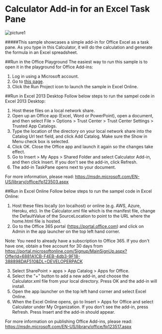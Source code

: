 # Calculator Add-in for an Excel Task Pane

![picture1](https://cloud.githubusercontent.com/assets/13442590/9670550/e81fdde0-5241-11e5-8caf-8370f4204fa2.png)

#####This sample showcases a simple add-in for Office Excel as a task pane. As you type in this Calculator, it will do the calculation and generate the formula in an Excel spreadsheet.

##Run in the Office Playground
The easiest way to run this sample is to open it in the playground for Office Add-ins: 
1. Log in using a Microsoft account.
2. Go to [this page](http://aka.ms/Vnp9gk).
3. Click the Run Project icon to launch the sample in Excel Online.


##Run in Excel 2013 Desktop
Follow below steps to run the sampel code in Excel 2013 Desktop:

1. Host these files on a local network share.
2. Open up an Office app (Excel, Word or PowerPoint), open a document, and then select File > Options > Trust Center > Trust Center Settings > Trusted App Catalogs.
3. Type the location of the directory on your local network share into the Catalog Url text field, and click Add Catalog. Make sure the Show in Menu check box is selected.
4. Click OK. Close the Office app and launch it again so the changes take effect.
5. Go to Insert > My Apps > Shared Folder and select Calculator Add-in, and then click Insert. If you don't see the add-in, click Refresh.
6. The add-in TaskPane opens next to your document.

For more information, please read: https://msdn.microsoft.com/EN-US/library/office/fp123503.aspx

##Run in Excel Online
Follow below steps to run the sampel code in Excel Online:

1. Host these files locally (on localhost) or online (e.g. AWS, Azure, Heroku, etc). In the Calculator.xml file which is the manifest file, change the DefaultValue of the SourceLocation to point to the URL where the home.html file is hosted.
2. Go to the Office 365 portal (https://portal.office.com) and click on Admin in the app launcher on the top left hand corner.

Note: You need to already have a subscription to Office 365. If you don't have one, obtain a free account for 30 days from https://portal.microsoftonline.com/Signup/MainSignUp.aspx?OfferId=6881A1CB-F4EB-4db3-9F18-388898DAF510&DL=DEVELOPERPACK

3. Select SharePoint > apps > App Catalog > Apps for Office.
4. Select the "+" button to add a new add-in, and choose the Calculator.xml file from your local directory. Press OK and the add-in will install.
5. Open the app launcher on the top left hand corner and select Excel Online.
6. When the Excel Online opens, go to Insert > Apps for Office and select Calculator under My Organization. If you don't see the add-in, press Refresh. Press Insert and the add-in should appear.

For more information on publishing Office Add-ins, please read: https://msdn.microsoft.com/EN-US/library/office/fp123517.aspx

